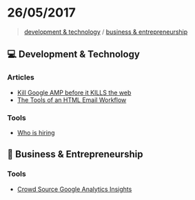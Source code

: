 # 26/05/2017

> [development & technology](#computer-development--technology) / [business & entrepreneurship](#briefcase-business--entrepreneurship)


## :computer: Development & Technology

### Articles
- [Kill Google AMP before it KILLS the web](https://www.theregister.co.uk/2017/05/19/open_source_insider_google_amp_bad_bad_bad)
- [The Tools of an HTML Email Workflow](https://css-tricks.com/tools-html-email-workflow/)

### Tools
- [Who is hiring](https://whoishiring.io/)


## :briefcase: Business & Entrepreneurship

### Tools
- [Crowd Source Google Analytics Insights](https://analytics.google.com/analytics/gallery/#landing/start/)